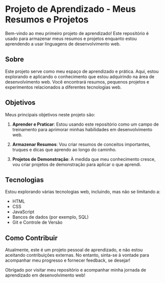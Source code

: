 # Projeto de Aprendizado - Meus Resumos e Projetos

Bem-vindo ao meu primeiro projeto de aprendizado! Este repositório é usado para armazenar meus resumos e projetos enquanto estou aprendendo a usar linguagens de desenvolvimento web.

## Sobre

Este projeto serve como meu espaço de aprendizado e prática. Aqui, estou explorando e aplicando o conhecimento que estou adquirindo na área de desenvolvimento web. Você encontrará resumos, pequenos projetos e experimentos relacionados a diferentes tecnologias web.

## Objetivos

Meus principais objetivos neste projeto são:

1. **Aprender e Praticar**: Estou usando este repositório como um campo de treinamento para aprimorar minhas habilidades em desenvolvimento web.

2. **Armazenar Resumos**: Vou criar resumos de conceitos importantes, truques e dicas que aprendo ao longo do caminho.

3. **Projetos de Demonstração**: À medida que meu conhecimento cresce, vou criar projetos de demonstração para aplicar o que aprendi.

## Tecnologias

Estou explorando várias tecnologias web, incluindo, mas não se limitando a:

- HTML
- CSS
- JavaScript
- Bancos de dados (por exemplo, SQL)
- Git e Controle de Versão

## Como Contribuir

Atualmente, este é um projeto pessoal de aprendizado, e não estou aceitando contribuições externas. No entanto, sinta-se à vontade para acompanhar meu progresso e fornecer feedback, se desejar!

Obrigado por visitar meu repositório e acompanhar minha jornada de aprendizado em desenvolvimento web!

